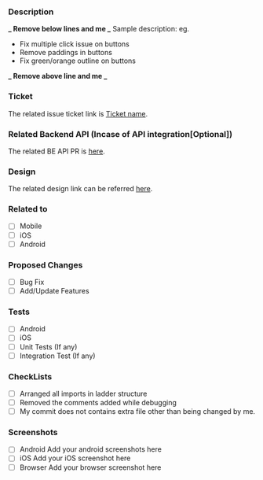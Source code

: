 ### Description

**_ Remove below lines and me _**
Sample description: eg.

- Fix multiple click issue on buttons
- Remove paddings in buttons
- Fix green/orange outline on buttons

**_ Remove above line and me _**

### Ticket

The related issue ticket link is [Ticket name](add-jira-ticket-link-here).

### Related Backend API (Incase of API integration[Optional])

The related BE API PR is [here](API-PR-LINK).

### Design

The related design link can be referred [here](url).

### Related to

- [ ] Mobile
- [ ] iOS
- [ ] Android

### Proposed Changes

- [ ] Bug Fix
- [ ] Add/Update Features

### Tests

- [ ] Android
- [ ] iOS
- [ ] Unit Tests (If any)
- [ ] Integration Test (If any)

### CheckLists

- [ ] Arranged all imports in ladder structure
- [ ] Removed the comments added while debugging
- [ ] My commit does not contains extra file other than being changed by me.

### Screenshots

- [ ] Android
      Add your android screenshots here
- [ ] iOS
      Add your iOS screenshot here
- [ ] Browser
      Add your browser screenshot here
